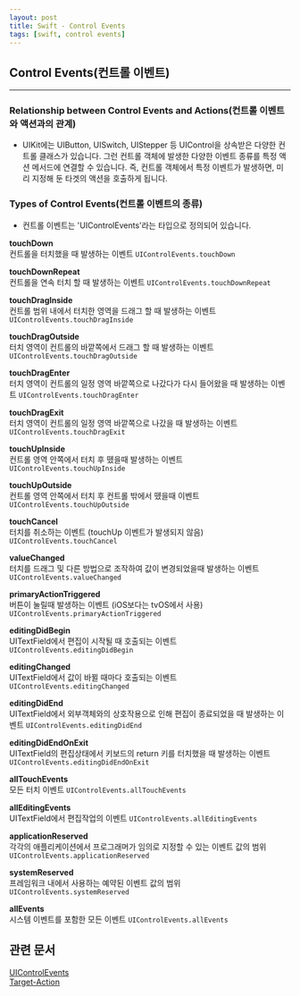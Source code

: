 ```yaml
---
layout: post
title: Swift - Control Events
tags: [swift, control events]
---
```


## Control Events(컨트롤 이벤트)
***
### Relationship between Control Events and Actions(컨트롤 이벤트와 액션과의 관계)
- UIKit에는 UIButton, UISwitch, UIStepper 등 UIControl을 상속받은 다양한 컨트롤 클래스가 있습니다. 그런 컨트롤 객체에 발생한 다양한 이벤트 종류를 특정 액션 메서드에 연결할 수 있습니다. 즉, 컨트롤 객체에서 특정 이벤트가 발생하면, 미리 지정해 둔 타겟의 액션을 호출하게 됩니다.

### Types of Control Events(컨트롤 이벤트의 종류)
- 컨트롤 이벤트는 'UIControlEvents'라는 타입으로 정의되어 있습니다.

**touchDown**     
컨트롤을 터치했을 때 발생하는 이벤트
<code>UIControlEvents.touchDown</code>      

**touchDownRepeat**     
컨트롤을 연속 터치 할 때 발생하는 이벤트
<code>UIControlEvents.touchDownRepeat</code>

**touchDragInside**     
컨트롤 범위 내에서 터치한 영역을 드래그 할 때 발생하는 이벤트
<code>UIControlEvents.touchDragInside</code>

**touchDragOutside**      
터치 영역이 컨트롤의 바깥쪽에서 드래그 할 때 발생하는 이벤트
<code>UIControlEvents.touchDragOutside</code>

**touchDragEnter**      
터치 영역이 컨트롤의 일정 영역 바깥쪽으로 나갔다가 다시 들어왔을 때 발생하는 이벤트
<code>UIControlEvents.touchDragEnter</code>
 
**touchDragExit**      
터치 영역이 컨트롤의 일정 영역 바깥쪽으로 나갔을 때 발생하는 이벤트
<code>UIControlEvents.touchDragExit</code>

**touchUpInside**      
컨트롤 영역 안쪽에서 터치 후 뗐을때 발생하는 이벤트
<code>UIControlEvents.touchUpInside</code>

**touchUpOutside**      
컨트롤 영역 안쪽에서 터치 후 컨트롤 밖에서 뗐을때 이벤트
<code>UIControlEvents.touchUpOutside</code>

**touchCancel**       
터치를 취소하는 이벤트 (touchUp 이벤트가 발생되지 않음)
<code>UIControlEvents.touchCancel</code>

**valueChanged**      
터치를 드래그 및 다른 방법으로 조작하여 값이 변경되었을때 발생하는 이벤트
<code>UIControlEvents.valueChanged</code>

**primaryActionTriggered**      
버튼이 눌릴때 발생하는 이벤트 (iOS보다는 tvOS에서 사용)
<code>UIControlEvents.primaryActionTriggered</code>

**editingDidBegin**       
UITextField에서 편집이 시작될 때 호출되는 이벤트
<code>UIControlEvents.editingDidBegin</code>

**editingChanged**     
UITextField에서 값이 바뀔 때마다 호출되는 이벤트
<code>UIControlEvents.editingChanged</code>

**editingDidEnd**      
UITextField에서 외부객체와의 상호작용으로 인해 편집이 종료되었을 때 발생하는 이벤트
<code>UIControlEvents.editingDidEnd</code>

**editingDidEndOnExit**      
UITextField의 편집상태에서 키보드의 return 키를 터치했을 때 발생하는 이벤트
<code>UIControlEvents.editingDidEndOnExit</code>

**allTouchEvents**      
모든 터치 이벤트
<code>UIControlEvents.allTouchEvents</code>

**allEditingEvents**      
UITextField에서 편집작업의 이벤트
<code>UIControlEvents.allEditingEvents</code>

**applicationReserved**      
각각의 애플리케이션에서 프로그래머가 임의로 지정할 수 있는 이벤트 값의 범위
<code>UIControlEvents.applicationReserved</code>

**systemReserved**       
프레임워크 내에서 사용하는 예약된 이벤트 값의 범위
<code>UIControlEvents.systemReserved</code>

**allEvents**     
시스템 이벤트를 포함한 모든 이벤트
<code>UIControlEvents.allEvents</code>

## 관련 문서  
[UIControlEvents](https://developer.apple.com/documentation/uikit/uicontrolevents)      
[Target-Action](https://developer.apple.com/library/content/documentation/General/Conceptual/CocoaEncyclopedia/Target-Action/Target-Action.html)
